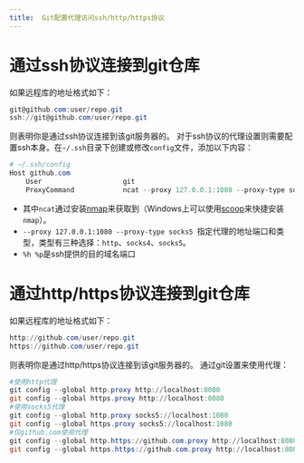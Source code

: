 ```yaml
---
title:  Git配置代理访问ssh/http/https协议
---
```


# 通过ssh协议连接到git仓库

如果远程库的地址格式如下：
```powershell
git@github.com:user/repo.git
ssh://git@github.com/user/repo.git
```
则表明你是通过ssh协议连接到该git服务器的。
对于ssh协议的代理设置则需要配置ssh本身。在`~/.ssh`目录下创建或修改`config`文件，添加以下内容：
```powershell
# ~/.ssh/config
Host github.com
    User                    git
    ProxyCommand            ncat --proxy 127.0.0.1:1080 --proxy-type socks5 %h %p
```

- 其中`ncat`通过安装[nmap](https://nmap.org/download.html)来获取到（Windows上可以使用[scoop](https://scoop.sh/)来快捷安装`nmap`）。
- `--proxy 127.0.0.1:1080 --proxy-type socks5 `指定代理的地址端口和类型，类型有三种选择：`http`、`socks4`、`socks5`。
- `%h %p`是ssh提供的目的域名端口

 # 通过http/https协议连接到git仓库
 
如果远程库的地址格式如下：
```powershell
http://github.com/user/repo.git
https://github.com/user/repo.git
```
则表明你是通过http/https协议连接到该git服务器的。
通过git设置来使用代理：
```powershell
#使用http代理
git config --global http.proxy http://localhost:8080
git config --global https.proxy http://localhost:8080
#使用socks5代理
git config --global http.proxy socks5://localhost:1080
git config --global https.proxy socks5://localhost:1080
#仅github.com使用代理
git config --global http.https://github.com.proxy http://localhost:8080
git config --global https.https://github.com.proxy http://localhost:8080
```

<!--more-->
